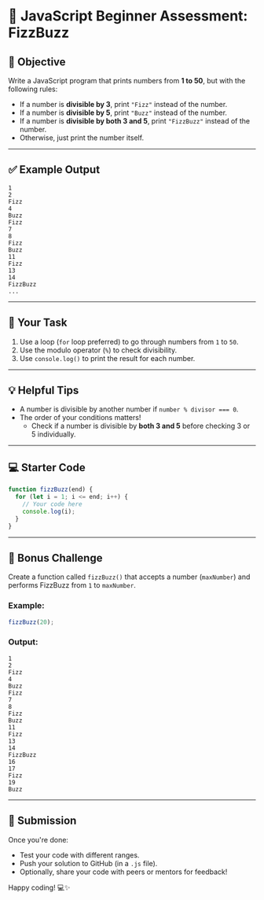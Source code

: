 # 🧪 JavaScript Beginner Assessment: FizzBuzz

## 🔁 Objective

Write a JavaScript program that prints numbers from **1 to 50**, but with the following rules:

- If a number is **divisible by 3**, print `"Fizz"` instead of the number.
- If a number is **divisible by 5**, print `"Buzz"` instead of the number.
- If a number is **divisible by both 3 and 5**, print `"FizzBuzz"` instead of the number.
- Otherwise, just print the number itself.

---

## ✅ Example Output

```
1
2
Fizz
4
Buzz
Fizz
7
8
Fizz
Buzz
11
Fizz
13
14
FizzBuzz
...
```

---

## 🧠 Your Task

1. Use a loop (`for` loop preferred) to go through numbers from `1` to `50`.
2. Use the modulo operator (`%`) to check divisibility.
3. Use `console.log()` to print the result for each number.

---

## 💡 Helpful Tips

- A number is divisible by another number if `number % divisor === 0`.
- The order of your conditions matters!
  - Check if a number is divisible by **both 3 and 5** before checking 3 or 5 individually.

---

## 💻 Starter Code

```javascript
function fizzBuzz(end) {
  for (let i = 1; i <= end; i++) {
    // Your code here
    console.log(i);
  }
}
```

---

## 🌟 Bonus Challenge

Create a function called `fizzBuzz()` that accepts a number (`maxNumber`) and performs FizzBuzz from `1` to `maxNumber`.

### Example:

```javascript
fizzBuzz(20);
```

### Output:
```
1
2
Fizz
4
Buzz
Fizz
7
8
Fizz
Buzz
11
Fizz
13
14
FizzBuzz
16
17
Fizz
19
Buzz
```

---

## 🚀 Submission

Once you're done:
- Test your code with different ranges.
- Push your solution to GitHub (in a `.js` file).
- Optionally, share your code with peers or mentors for feedback!

Happy coding! 💻✨
